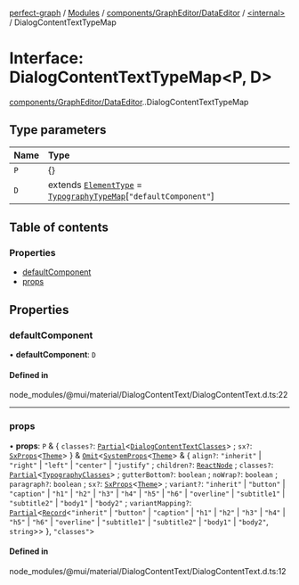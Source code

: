 [perfect-graph](../README.md) / [Modules](../modules.md) / [components/GraphEditor/DataEditor](../modules/components_GraphEditor_DataEditor.md) / [<internal\>](../modules/components_GraphEditor_DataEditor._internal_.md) / DialogContentTextTypeMap

# Interface: DialogContentTextTypeMap<P, D\>

[components/GraphEditor/DataEditor](../modules/components_GraphEditor_DataEditor.md).[<internal>](../modules/components_GraphEditor_DataEditor._internal_.md).DialogContentTextTypeMap

## Type parameters

| Name | Type |
| :------ | :------ |
| `P` | {} |
| `D` | extends [`ElementType`](../modules/components_GraphEditor_DataEditor._internal_.md#elementtype) = [`TypographyTypeMap`](components_GraphEditor_DataEditor._internal_.TypographyTypeMap.md)[``"defaultComponent"``] |

## Table of contents

### Properties

- [defaultComponent](components_GraphEditor_DataEditor._internal_.DialogContentTextTypeMap.md#defaultcomponent)
- [props](components_GraphEditor_DataEditor._internal_.DialogContentTextTypeMap.md#props)

## Properties

### defaultComponent

• **defaultComponent**: `D`

#### Defined in

node_modules/@mui/material/DialogContentText/DialogContentText.d.ts:22

___

### props

• **props**: `P` & { `classes?`: [`Partial`](../modules/components_ClusterNodeContainer._internal_.md#partial)<[`DialogContentTextClasses`](components_GraphEditor_DataEditor._internal_.DialogContentTextClasses.md)\> ; `sx?`: [`SxProps`](../modules/components_GraphEditor_DataEditor._internal_.md#sxprops)<[`Theme`](components_GraphEditor_DataEditor._internal_.Theme.md)\>  } & [`Omit`](../modules/components_ClusterNodeContainer._internal_.md#omit)<[`SystemProps`](../modules/components_GraphEditor_DataEditor._internal_.md#systemprops)<[`Theme`](components_GraphEditor_DataEditor._internal_.Theme.md)\> & { `align?`: ``"inherit"`` \| ``"right"`` \| ``"left"`` \| ``"center"`` \| ``"justify"`` ; `children?`: [`ReactNode`](../modules/components_ClusterNodeContainer._internal_.md#reactnode) ; `classes?`: [`Partial`](../modules/components_ClusterNodeContainer._internal_.md#partial)<[`TypographyClasses`](components_GraphEditor_DataEditor._internal_.TypographyClasses.md)\> ; `gutterBottom?`: `boolean` ; `noWrap?`: `boolean` ; `paragraph?`: `boolean` ; `sx?`: [`SxProps`](../modules/components_GraphEditor_DataEditor._internal_.md#sxprops)<[`Theme`](components_GraphEditor_DataEditor._internal_.Theme.md)\> ; `variant?`: ``"inherit"`` \| ``"button"`` \| ``"caption"`` \| ``"h1"`` \| ``"h2"`` \| ``"h3"`` \| ``"h4"`` \| ``"h5"`` \| ``"h6"`` \| ``"overline"`` \| ``"subtitle1"`` \| ``"subtitle2"`` \| ``"body1"`` \| ``"body2"`` ; `variantMapping?`: [`Partial`](../modules/components_ClusterNodeContainer._internal_.md#partial)<[`Record`](../modules/components_ClusterNodeContainer._internal_.md#record)<``"inherit"`` \| ``"button"`` \| ``"caption"`` \| ``"h1"`` \| ``"h2"`` \| ``"h3"`` \| ``"h4"`` \| ``"h5"`` \| ``"h6"`` \| ``"overline"`` \| ``"subtitle1"`` \| ``"subtitle2"`` \| ``"body1"`` \| ``"body2"``, `string`\>\>  }, ``"classes"``\>

#### Defined in

node_modules/@mui/material/DialogContentText/DialogContentText.d.ts:12
